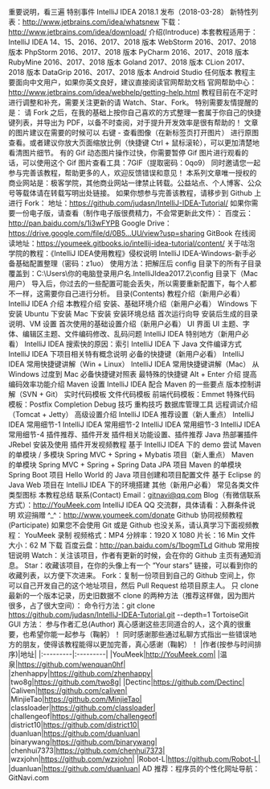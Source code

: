 重要说明，看三遍 特别事件 IntelliJ IDEA 2018.1 发布（2018-03-28） 新特性列表：http://www.jetbrains.com/idea/whatsnew 下载：http://www.jetbrains.com/idea/download/ 介绍(Introduce) 本套教程适用于： IntelliJ IDEA 14、15、2016、2017、2018 版本 WebStorm 2016、2017、2018 版本 PhpStorm 2016、2017、2018 版本 PyCharm 2016、2017、2018 版本 RubyMine 2016、2017、2018 版本 Goland 2017、2018 版本 CLion 2017、2018 版本 DataGrip 2016、2017、2018 版本 Android Studio 任何版本 教程主要面向中文用户，如果你英文良好，建议直接阅读官网帮助文档 官网帮助中心：http://www.jetbrains.com/idea/webhelp/getting-help.html 教程目前在不定时进行调整和补充，需要关注更新的请 Watch、Star、Fork。 特别需要友情提醒的是： 请 Fork 之后，在我的基础上按你自己喜欢的方式整理一套属于你自己的快捷键列表，并导出为 PDF，以备不时查阅，对于提升开发效率是很有帮助的！ 文章的图片建议在需要的时候可以 右键 - 查看图像（在新标签页打开图片） 进行原图查看。或者建议你放大页面缩放比例（快捷键 Ctrl + 鼠标滚轮），可以更加清楚地看清图片细节。 有的 Gif 动态图片操作过快，你需要暂停 Gif 图片进行观看的话，可以使用这个 Gif 图片查看工具：7GIF（提取密码：0qo9） 同时邀请您一起参与完善该教程，帮助更多的人，欢迎反馈错误和意见！ 本系列文章唯一授权的商业网站是：极客学院，其他商业网站一律禁止转载。公益站点、个人博客、公众号等载体请在转载写明出处链接。 如果你想参与完善该教程，请移步到 Github 上进行 Fork： 地址：https://github.com/judasn/IntelliJ-IDEA-Tutorial/ 如果你需要一份电子版，请查看（制作电子版很费精力，不会常更新此文件）： 百度云：http://pan.baidu.com/s/1i3wFYPB Google Drive：https://drive.google.com/file/d/0B5...UU/view?usp=sharing GitBook 在线阅读地址：https://youmeek.gitbooks.io/intellij-idea-tutorial/content/ 关于咕泡学院的教程：《IntelliJ IDEA使用教程》侵权说明 IntelliJ IDEA-Windows-新手必备基础配置整理（密码：z1uo） 使用方法：把解压后 config 目录下的所有子目录覆盖到：C:\Users\你的电脑登录用户名\.IntelliJIdea2017.2\config 目录下（Mac 用户） 导入后，你过去的一些配置可能会丢失，所以需要重新配置下，每个人都不一样，这需要你自己进行分析。 目录(Contents) 教程介绍（新用户必看） IntelliJ IDEA 介绍 本教程介绍 安装、基础环境介绍（新用户必看） Windows 下安装 Ubuntu 下安装 Mac 下安装 安装环境总结 首次运行向导 安装后生成的目录说明、VM 设置 首次使用的基础设置介绍（新用户必看） UI 界面 UI 主题、字体、编辑区主题、文件编码修改、乱码问题 IntelliJ IDEA 特别地方（新用户必看） IntelliJ IDEA 搜索快的原因：索引 IntelliJ IDEA 下 Java 文件编译方式 IntelliJ IDEA 下项目相关特有概念说明 必备的快捷键（新用户必看） IntelliJ IDEA 常用快捷键讲解（Win + Linux） IntelliJ IDEA 常用快捷键讲解（Mac） 从 Windows 过度到 Mac 必备快捷键对照表 最特殊的快捷键 Alt + Enter 介绍 提高编码效率功能介绍 Maven 设置 IntelliJ IDEA 配合 Maven 的一些要点 版本控制讲解（SVN + Git） 实时代码模板 文件代码模板 前端代码模板：Emmet 特殊代码模板：Postfix Completion Debug 技巧 重构技巧 数据库管理工具 远程调试介绍（Tomcat + Jetty） 高级设置介绍 IntelliJ IDEA 推荐设置（新人重点） IntelliJ IDEA 常用细节-1 IntelliJ IDEA 常用细节-2 IntelliJ IDEA 常用细节-3 IntelliJ IDEA 常用细节-4 插件推荐、插件开发 插件相关功能设置、插件推荐 Java 热部署插件 JRebel 安装及使用 插件开发视频教程 基于 IntelliJ IDEA 下的 demo 尝试 Maven 的单模块 / 多模块 Spring MVC + Spring + Mybatis 项目（新人重点） Maven 的单模块 Spring MVC + Spring + Spring Data JPA 项目 Maven 的单模块 Spring Boot 项目 Hello World 的 Java 项目创建和项目配置文件 基于 Eclipse 的 Java Web 项目在 IntelliJ IDEA 下的环境搭建 其他（新用户必看） 常见各类文件类型图标 本教程总结 联系(Contact) Email：gitnavi@qq.com Blog（有微信联系方式）：http://YouMeek.com IntelliJ IDEA QQ 交流群，具体请看：入群条件说明 欢迎捐赠 ^_^：http://www.youmeek.com/donate Github 协同视频教程(Participate) 如果您不会使用 Git 或是 Github 也没关系，请认真学习下面视频教程： YouMeek 录制 视频格式：MP4 分辨率：1920 X 1080 片长：16 Min 文件大小：62 M 下载 百度云盘：http://pan.baidu.com/s/1bogmTLd Github 常用按钮说明 Watch：关注该项目，作者有更新的时候，会在你的 Github 主页有通知消息。 Star：收藏该项目，在你的头像上有一个 “Your stars” 链接，可以看到你的收藏列表，以方便下次进来。 Fork：复制一份项目到自己的 Github 空间上，你可以自己开发自己的这个地址项目，然后 Pull Request 给项目原主人。 只 clone 最新的一个版本记录，历史旧数据不 clone 的两种方法（推荐这样做，因为图片很多，占了很大空间）： 命令行方法：git clone https://github.com/judasn/IntelliJ-IDEA-Tutorial.git --depth=1 TortoiseGit GUI 方法： 参与作者汇总(Author) 真心感谢这些志同道合的人，这个真的很重要，也希望你能一起参与（鞠躬）！ 同时感谢那些通过私聊方式指出一些错误地方的朋友，使得该教程能得以更加完善，真心感谢（鞠躬）！ |作者(按参与时间排序)|地址| |:---------|:---------| |YouMeek|http://YouMeek.com| |温泉|https://github.com/wenquan0hf| |zhenhappy|https://github.com/zhenhappy| |two8g|https://github.com/two8g| |Dectinc|https://github.com/Dectinc| |Caliven|https://github.com/caliven| |MinjieTao|https://github.com/MinjieTao| |classloader|https://github.com/classloader| |challengeof|https://github.com/challengeof| |district10|https://github.com/district10| |duanluan|https://github.com/duanluan| |binarywang|https://github.com/binarywang| |chenhui7373|https://github.com/chenhui7373| |wzxjohn|https://github.com/wzxjohn| |Robot-L|https://github.com/Robot-L| |duanluan|https://github.com/duanluan| AD 推荐：程序员的个性化网址导航：GitNavi.com